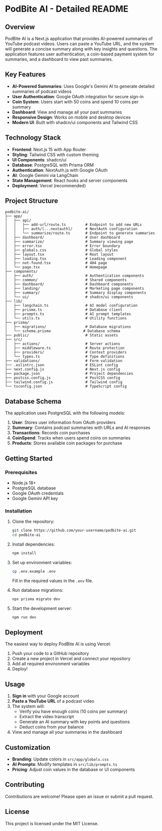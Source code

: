 # PodBite AI - Detailed README

## Overview

PodBite AI is a Next.js application that provides AI-powered summaries of YouTube podcast videos. Users can paste a YouTube URL, and the system will generate a concise summary along with key insights and questions. The application features user authentication, a coin-based payment system for summaries, and a dashboard to view past summaries.

## Key Features

- **AI-Powered Summaries**: Uses Google's Gemini AI to generate detailed summaries of podcast videos
- **User Authentication**: Google OAuth integration for secure sign-in
- **Coin System**: Users start with 50 coins and spend 10 coins per summary
- **Dashboard**: View and manage all your past summaries
- **Responsive Design**: Works on mobile and desktop devices
- **Modern UI**: Built with shadcn/ui components and Tailwind CSS

## Technology Stack

- **Frontend**: Next.js 15 with App Router
- **Styling**: Tailwind CSS with custom theming
- **UI Components**: shadcn/ui
- **Database**: PostgreSQL with Prisma ORM
- **Authentication**: NextAuth.js with Google OAuth
- **AI**: Google Gemini via LangChain
- **State Management**: React hooks and server components
- **Deployment**: Vercel (recommended)

## Project Structure

```
podbite-ai/
├── app/
│   ├── api/
│   │   ├── add-url/route.ts         # Endpoint to add new URLs
│   │   ├── auth/[...nextauth]/      # NextAuth configuration
│   │   └── summarize/route.ts       # Endpoint to generate summaries
│   ├── dashboard/                   # User dashboard
│   ├── summarize/                   # Summary viewing page
│   ├── error.tsx                    # Error boundary
│   ├── globals.css                  # Global styles
│   ├── layout.tsx                   # Root layout
│   ├── loading.tsx                  # Loading component
│   ├── not-found.tsx                # 404 page
│   └── page.tsx                     # Homepage
├── components/
│   ├── auth/                        # Authentication components
│   ├── common/                      # Shared components
│   ├── dashboard/                   # Dashboard components
│   ├── landing/                     # Marketing page components
│   ├── summary/                     # Summary display components
│   └── ui/                          # shadcn/ui components
├── lib/
│   ├── langchain.ts                 # AI model configuration
│   ├── prisma.ts                    # Database client
│   ├── prompts.ts                   # AI prompt templates
│   └── utils.ts                     # Utility functions
├── prisma/
│   ├── migrations/                  # Database migrations
│   └── schema.prisma               # Database schema
├── public/                          # Static assets
├── src/
│   ├── actions/                     # Server actions
│   ├── middleware.ts                # Route protection
│   ├── providers/                   # Context providers
│   └── types.ts                     # Type definitions
├── validations/                     # Form validation
├── .eslintrc.json                   # ESLint config
├── next.config.js                   # Next.js config
├── package.json                     # Project dependencies
├── postcss.config.js                # PostCSS config
├── tailwind.config.js               # Tailwind config
└── tsconfig.json                    # TypeScript config
```

## Database Schema

The application uses PostgreSQL with the following models:

1. **User**: Stores user information from OAuth providers
2. **Summary**: Contains podcast summaries with URLs and AI responses
3. **Transactions**: Records coin purchases
4. **CoinSpend**: Tracks when users spend coins on summaries
5. **Products**: Stores available coin packages for purchase

## Getting Started

### Prerequisites

- Node.js 18+
- PostgreSQL database
- Google OAuth credentials
- Google Gemini API key

### Installation

1. Clone the repository:
   ```bash
   git clone https://github.com/your-username/podbite-ai.git
   cd podbite-ai
   ```

2. Install dependencies:
   ```bash
   npm install
   ```

3. Set up environment variables:
   ```bash
   cp .env.example .env
   ```
   Fill in the required values in the `.env` file.

4. Run database migrations:
   ```bash
   npx prisma migrate dev
   ```

5. Start the development server:
   ```bash
   npm run dev
   ```

## Deployment

The easiest way to deploy PodBite AI is using Vercel:

1. Push your code to a GitHub repository
2. Create a new project in Vercel and connect your repository
3. Add all required environment variables
4. Deploy!

## Usage

1. **Sign in** with your Google account
2. **Paste a YouTube URL** of a podcast video
3. The system will:
   - Verify you have enough coins (10 coins per summary)
   - Extract the video transcript
   - Generate an AI summary with key points and questions
   - Deduct coins from your balance
4. View and manage all your summaries in the dashboard

## Customization

- **Branding**: Update colors in `src/app/globals.css`
- **AI Prompts**: Modify templates in `src/lib/prompts.ts`
- **Pricing**: Adjust coin values in the database or UI components

## Contributing

Contributions are welcome! Please open an issue or submit a pull request.

## License

This project is licensed under the MIT License.
